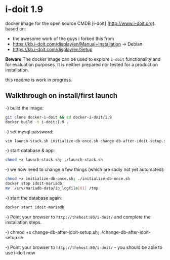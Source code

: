 # i-doit 1.9

docker image for the open source CMDB [i-doit] (http://www.i-doit.org).
based on: 
- the awesome work of the guys i forked this from
- https://kb.i-doit.com/display/en/Manual+Installation -> Debian
- https://kb.i-doit.com/display/en/Setup


**Beware**
The docker image can be used to explore `i-doit` functionality and for evaluation purposes. 
It is neither prepared nor tested for a production installation.

this readme is work in progress.



## Walkthrough on install/first launch 

-) build the image:
```bash
git clone docker-i-doit && cd docker-i-doit/1.9
docker build -t i-doit:1.9 .
```

-) set mysql password:
```bash
vim launch-stack.sh initialize-db-once.sh change-db-after-idoit-setup.sh # set a new password in these lines -> MYSQL_ROOT_PASSWORD=changeme
```
-) start database & app:
```bash
chmod +x launch-stack.sh; ./launch-stack.sh
```

-) we now need to change a few things (which are sadly not yet automated):
```bash
chmod +x initialize-db-once.sh; ./initialize-db-once.sh
docker stop idoit-mariadb
mv  /srv/mariadb-data/ib_logfile[01] /tmp

```

-) start the database again:
```bash
docker start idoit-mariadb
```

-) Point your browser to `http://thehost:80/i-doit/` and complete the installation steps.

-) chmod +x change-db-after-idoit-setup.sh;  ./change-db-after-idoit-setup.sh

-) Point your browser to `http://thehost:80/i-doit/` - you should be able to use i-doit now





